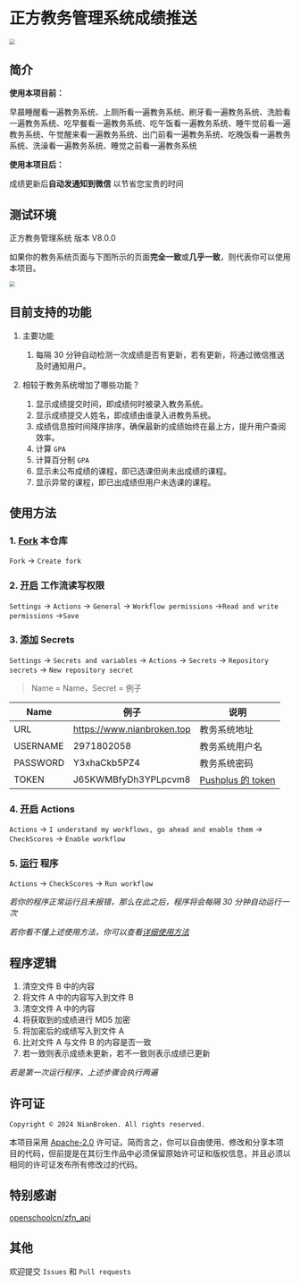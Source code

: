 # 正方教务管理系统成绩推送

<img src="https://raw.githubusercontent.com/NianBroken/ZFCheckScores/main/img/6.png" style="zoom:60%;" />

## 简介

**使用本项目前：**

早晨睡醒看一遍教务系统、上厕所看一遍教务系统、刷牙看一遍教务系统、洗脸看一遍教务系统、吃早餐看一遍教务系统、吃午饭看一遍教务系统、睡午觉前看一遍教务系统、午觉醒来看一遍教务系统、出门前看一遍教务系统、吃晚饭看一遍教务系统、洗澡看一遍教务系统、睡觉之前看一遍教务系统

**使用本项目后：**

成绩更新后**自动发通知到微信** 以节省您宝贵的时间

## 测试环境

正方教务管理系统 版本 V8.0.0

如果你的教务系统页面与下图所示的页面**完全一致**或**几乎一致**，则代表你可以使用本项目。

<img src="https://raw.githubusercontent.com/NianBroken/ZFCheckScores/main/img/8.png" style="zoom:60%;" />

## 目前支持的功能

1. 主要功能

   1. 每隔 30 分钟自动检测一次成绩是否有更新，若有更新，将通过微信推送及时通知用户。

2. 相较于教务系统增加了哪些功能？

   1. 显示成绩提交时间，即成绩何时被录入教务系统。
   2. 显示成绩提交人姓名，即成绩由谁录入进教务系统。
   3. 成绩信息按时间降序排序，确保最新的成绩始终在最上方，提升用户查阅效率。
   4. 计算 `GPA`
   5. 计算百分制 `GPA`
   6. 显示未公布成绩的课程，即已选课但尚未出成绩的课程。
   7. 显示异常的课程，即已出成绩但用户未选课的课程。

## 使用方法

### 1. [Fork](https://github.com/NianBroken/ZFCheckScores/fork "Fork") 本仓库

`Fork` → `Create fork`

### 2. [开启](https://github.com/kekeaiaixueer/ZFCheckScores/settings/actions "开启") 工作流读写权限

`Settings` → `Actions` → `General` → `Workflow permissions` →`Read and write permissions` →`Save`

### 3. [添加](https://github.com/kekeaiaixueer/ZFCheckScores/settings/secrets/actions "添加") Secrets

`Settings` → `Secrets and variables` → `Actions` → `Secrets` → `Repository secrets` → `New repository secret`

> Name = Name，Secret = 例子

| Name     | 例子                       | 说明                                                                                                                 |
| -------- | -------------------------- | -------------------------------------------------------------------------------------------------------------------- |
| URL      | https://www.nianbroken.top | 教务系统地址                                                                                                         |
| USERNAME | 2971802058                 | 教务系统用户名                                                                                                       |
| PASSWORD | Y3xhaCkb5PZ4               | 教务系统密码                                                                                                         |
| TOKEN    | J65KWMBfyDh3YPLpcvm8       | [Pushplus 的 token](https://www.pushplus.plus/doc/guide/openApi.html#_1-%E8%8E%B7%E5%8F%96token "Pushplus 的 token") |

### 4. [开启](https://github.com/kekeaiaixueer/ZFCheckScores/actions "开启") Actions

`Actions` → `I understand my workflows, go ahead and enable them` → `CheckScores` → `Enable workflow`

### 5. [运行](https://github.com/kekeaiaixueer/ZFCheckScores/actions/workflows/main.yml "运行") 程序

`Actions` → `CheckScores` → `Run workflow`

_若你的程序正常运行且未报错，那么在此之后，程序将会每隔 30 分钟自动运行一次_

_若你看不懂上述使用方法，你可以查看[详细使用方法](https://github.com/NianBroken/ZFCheckScores/blob/main/DetailedUsage.md "详细使用方法")_

## 程序逻辑

1. 清空文件 B 中的内容
2. 将文件 A 中的内容写入到文件 B
3. 清空文件 A 中的内容
4. 将获取到的成绩进行 MD5 加密
5. 将加密后的成绩写入到文件 A
6. 比对文件 A 与文件 B 的内容是否一致
7. 若一致则表示成绩未更新，若不一致则表示成绩已更新

_若是第一次运行程序，上述步骤会执行两遍_

## 许可证

`Copyright © 2024 NianBroken. All rights reserved.`

本项目采用 [Apache-2.0](https://www.apache.org/licenses/LICENSE-2.0 "Apache-2.0") 许可证。简而言之，你可以自由使用、修改和分享本项目的代码，但前提是在其衍生作品中必须保留原始许可证和版权信息，并且必须以相同的许可证发布所有修改过的代码。

## 特别感谢

[openschoolcn/zfn_api](https://github.com/openschoolcn/zfn_api "openschoolcn/zfn_api")

## 其他

欢迎提交 `Issues` 和 `Pull requests`
